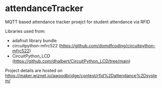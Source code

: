# attendanceTracker
MQTT based attendance tracker proejct for student attendance via RFID 


Libraries used from:
* adafruit library bundle
* circuitpython-mfrc522 (https://github.com/domdfcoding/circuitpython-mfrc522)
* CircuitPython_LCD (https://github.com/dhalbert/CircuitPython_LCD/tree/main)

Project details are hosted on https://maker.wiznet.io/awoodbridge/contest/rfid%2Dattendance%2Dsystem/
